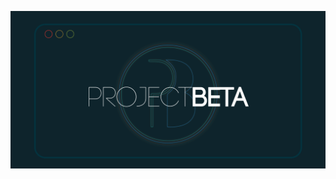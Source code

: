 ![](https://github.com/ProjectBetaClub/.github/blob/161b8ccc8a27e5f7c5b975b61b3592b7d90ae684/profile/assets/banner.png)

